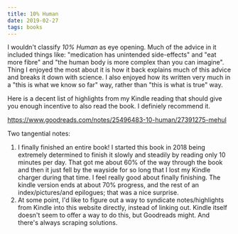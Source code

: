 ```yaml
---
title: 10% Human
date: 2019-02-27
tags: books
---
```


I wouldn't classify _10% Human_ as eye opening. Much of the advice in it included things like:
"medication has unintended side-effects" and "eat more fibre" and "the human body is more
complex than you can imagine". Thing I enjoyed the most about it is how it back explains
much of this advice and breaks it down with science. I also enjoyed how its written
very much in a "this is what we know so far" way, rather than "this is what is true" way.

Here is a decent list of highlights from my Kindle reading that should give you enough incentive
to also read the book. I definiely recommend it.

<https://www.goodreads.com/notes/25496483-10-human/27391275-mehul>

Two tangential notes:

1. I finally finished an entire book! I started this book in 2018 being extremely determined
   to finish it slowly and steadily by reading only 10 minutes per day. That got me about 60% of the
   way through the book and then it just fell by the wayside for so long that I lost my Kindle charger
   during that time. I feel really good about finally finishing. The kindle version ends at about 70%
   progress, and the rest of an index/pictures/and epilogues; that was a nice surprise.
2. At some point, I'd like to figure out a way to syndicate notes/highlights from Kindle into this
   website directly, instead of linking out. Kindle itself doesn't seem to offer a way to do this,
   but Goodreads might. And there's always scraping solutions.
